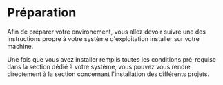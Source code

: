 # Préparation

Afin de préparer votre environement, vous allez devoir
suivre une des instructions propre à votre système d'exploitation
installer sur votre machine.

Une fois que vous avez installer remplis toutes les conditions
pré-requise dans la section dédié à votre système, vous pouvez
vous rendre directement à la section concernant l'installation
des différents projets.